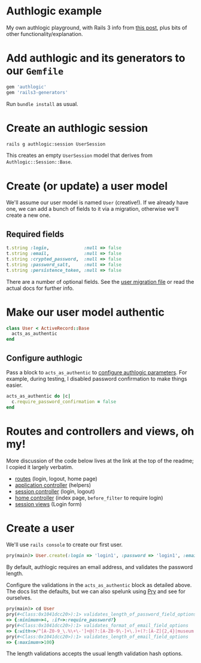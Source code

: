 # Authlogic example

My own authlogic playground, with Rails 3 info from [this post](http://www.dixis.com/?p=352), plus bits of other functionality/explanation.

# Add authlogic and its generators to our ```Gemfile```

```ruby
gem 'authlogic'
gem 'rails3-generators'
```

Run ```bundle install``` as usual.

# Create an authlogic session

```sh
rails g authlogic:session UserSession
```

This creates an empty ```UserSession``` model that derives from ```Authlogic::Session::Base```.

# Create (or update) a user model

We'll assume our user model is named ```User``` (creative!). If we already have one, we can add a bunch of fields to it via a migration, otherwise we'll create a new one. 

## Required fields

```ruby
t.string :login,             :null => false
t.string :email,             :null => false
t.string :crypted_password,  :null => false
t.string :password_salt,     :null => false
t.string :persistence_token, :null => false
```

There are a number of optional fields. See the [user migration file](https://github.com/davelnewton/auth_logic_example/blob/master/db/migrate/20110904214100_create_users.rb) or read the actual docs for further info.

# Make our user model authentic

```ruby
class User < ActiveRecord::Base
  acts_as_authentic
end
```

## Configure authlogic

Pass a block to ```acts_as_authentic``` to [configure authlogic parameters](http://rdoc.info/github/binarylogic/authlogic/master/Authlogic/ActsAsAuthentic/Password/Config). For example, during testing, I disabled password confirmation to make things easier.

```ruby
acts_as_authentic do |c|
  c.require_password_confirmation = false
end
```

# Routes and controllers and views, oh my!

More discussion of the code below lives at the link at the top of the readme; I copied it largely verbatim.

* [routes](https://raw.github.com/davelnewton/auth_logic_example/master/config/routes.rb) (login, logout, home page)
* [application controller](https://github.com/davelnewton/auth_logic_example/blob/master/app/controllers/application_controller.rb) (helpers)
* [session controller](https://github.com/davelnewton/auth_logic_example/blob/master/app/controllers/user_sessions_controller.rb) (login, logout)
* [home controller](https://github.com/davelnewton/auth_logic_example/blob/master/app/controllers/home_controller.rb) (index page, ```before_filter``` to require login)
* [session views](https://github.com/davelnewton/auth_logic_example/tree/master/app/views/user_sessions) (Login form)

# Create a user

We'll use ```rails console``` to create our first user.

```ruby
pry(main)> User.create(:login => 'login1', :password => 'login1', :email => 'foo@bar.baz').save!
```

By default, authlogic requires an email address, and validates the password length.

Configure the validations in the ```acts_as_authentic``` block as detailed above. The docs list the defaults, but we can also spelunk using [Pry](https://github.com/pry/pry) and see for ourselves.

```ruby
pry(main)> cd User
pry(#<Class:0x1041dcc20>):1> validates_length_of_password_field_options
=> {:minimum=>4, :if=>:require_password?}
pry(#<Class:0x1041dcc20>):1> validates_format_of_email_field_options
=> {:with=>/^[A-Z0-9_\.%\+\-']+@(?:[A-Z0-9\-]+\.)+(?:[A-Z]{2,4}|museum|travel)$/i, :message=>"should look like an email address."}
pry(#<Class:0x1041dcc20>):1> validates_length_of_email_field_options
=> {:maximum=>100}
```

The length validations accepts the usual length validation hash options.
